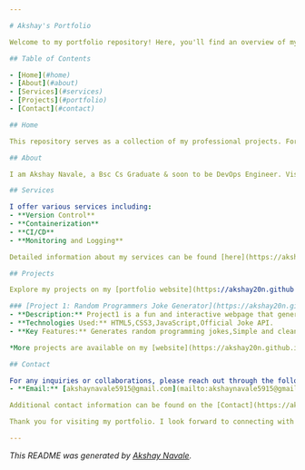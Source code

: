 ```yaml
---

# Akshay's Portfolio

Welcome to my portfolio repository! Here, you'll find an overview of my projects and services. For detailed information, please visit my [portfolio website](https://akshay20n.github.io/portfolio).

## Table of Contents

- [Home](#home)
- [About](#about)
- [Services](#services)
- [Projects](#portfolio)
- [Contact](#contact)

## Home

This repository serves as a collection of my professional projects. For a comprehensive view of my work, please visit my [portfolio website](https://akshay20n.github.io/portfolio).

## About

I am Akshay Navale, a Bsc Cs Graduate & soon to be DevOps Engineer. Visit the [About](https://akshay20n.github.io/portfolio/about) section of my website to learn more about me.

## Services

I offer various services including:
- **Version Control**
- **Containerization**
- **CI/CD**
- **Monitoring and Logging**

Detailed information about my services can be found [here](https://akshay20n.github.io/portfolio/services).

## Projects

Explore my projects on my [portfolio website](https://akshay20n.github.io/portfolio/portfolio). Below are a few highlights:

### [Project 1: Random Programmers Joke Generator](https://akshay20n.github.io/Project1/)
- **Description:** Project1 is a fun and interactive webpage that generates random programming jokes. It's perfect for developers looking to take a quick break and have a laugh. The jokes are fetched from a public API and displayed on the webpage.
- **Technologies Used:** HTML5,CSS3,JavaScript,Official Joke API.
- **Key Features:** Generates random programming jokes,Simple and clean user interface,Responsive design for use on any device,Lightweight and fast.

*More projects are available on my [website](https://akshay20n.github.io/portfolio/portfolio).*

## Contact

For any inquiries or collaborations, please reach out through the following channels:
- **Email:** [akshaynavale5915@gmail.com](mailto:akshaynavale5915@gmail.com)

Additional contact information can be found on the [Contact](https://akshay20n.github.io/portfolio/contact) page of my website.

Thank you for visiting my portfolio. I look forward to connecting with you!

---
```


*This README was generated by [Akshay Navale](https://github.com/akshay20n).*
